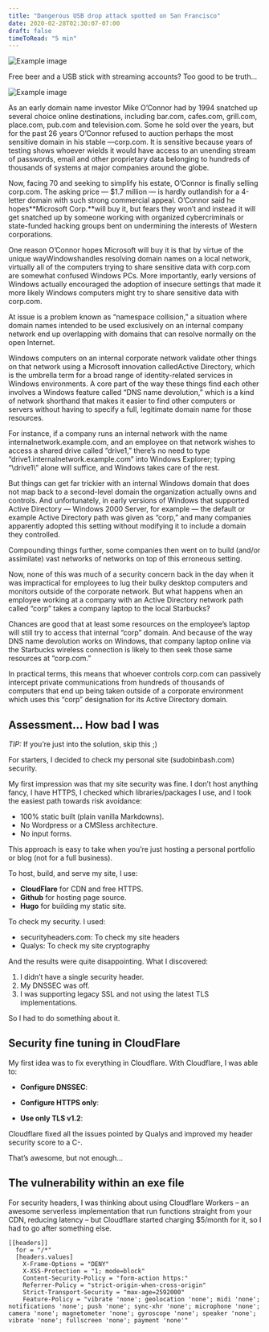 ```yaml
---
title: "Dangerous USB drop attack spotted on San Francisco"
date: 2020-02-28T02:30:07-07:00
draft: false
timeToRead: "5 min"
---
```


![Example image](/img/logo.png)

Free beer and a USB stick with streaming accounts? Too good to be truth...

![Example image](/img/usb_beer.jpg)

As an early domain name investor Mike O’Connor had by 1994 snatched up several choice online destinations, including bar.com, cafes.com, grill.com, place.com, pub.com and television.com. Some he sold over the years, but for the past 26 years O’Connor refused to auction perhaps the most sensitive domain in his stable —corp.com. It is sensitive because years of testing shows whoever wields it would have access to an unending stream of passwords, email and other proprietary data belonging to hundreds of thousands of systems at major companies around the globe.

Now, facing 70 and seeking to simplify his estate, O’Connor is finally selling corp.com. The asking price — $1.7 million — is hardly outlandish for a 4-letter domain with such strong commercial appeal. O’Connor said he hopes**Microsoft Corp.**will buy it, but fears they won’t and instead it will get snatched up by someone working with organized cybercriminals or state-funded hacking groups bent on undermining the interests of Western corporations.

One reason O’Connor hopes Microsoft will buy it is that by virtue of the unique wayWindowshandles resolving domain names on a local network, virtually all of the computers trying to share sensitive data with corp.com are somewhat confused Windows PCs. More importantly, early versions of Windows actually encouraged the adoption of insecure settings that made it more likely Windows computers might try to share sensitive data with corp.com.

At issue is a problem known as “namespace collision,” a situation where domain names intended to be used exclusively on an internal company network end up overlapping with domains that can resolve normally on the open Internet.

Windows computers on an internal corporate network validate other things on that network using a Microsoft innovation calledActive Directory, which is the umbrella term for a broad range of identity-related services in Windows environments. A core part of the way these things find each other involves a Windows feature called “DNS name devolution,” which is a kind of network shorthand that makes it easier to find other computers or servers without having to specify a full, legitimate domain name for those resources.

For instance, if a company runs an internal network with the name internalnetwork.example.com, and an employee on that network wishes to access a shared drive called “drive1,” there’s no need to type “drive1.internalnetwork.example.com” into Windows Explorer; typing “\drive1\” alone will suffice, and Windows takes care of the rest.

But things can get far trickier with an internal Windows domain that does not map back to a second-level domain the organization actually owns and controls. And unfortunately, in early versions of Windows that supported Active Directory — Windows 2000 Server, for example — the default or example Active Directory path was given as “corp,” and many companies apparently adopted this setting without modifying it to include a domain they controlled.

Compounding things further, some companies then went on to build (and/or assimilate) vast networks of networks on top of this erroneous setting.

Now, none of this was much of a security concern back in the day when it was impractical for employees to lug their bulky desktop computers and monitors outside of the corporate network. But what happens when an employee working at a company with an Active Directory network path called “corp” takes a company laptop to the local Starbucks?

Chances are good that at least some resources on the employee’s laptop will still try to access that internal “corp” domain. And because of the way DNS name devolution works on Windows, that company laptop online via the Starbucks wireless connection is likely to then seek those same resources at “corp.com.”

In practical terms, this means that whoever controls corp.com can passively intercept private communications from hundreds of thousands of computers that end up being taken outside of a corporate environment which uses this “corp” designation for its Active Directory domain.


## Assessment... How bad I was

*TIP:* If you’re just into the solution, skip this ;)

For starters, I decided to check my personal site (sudobinbash.com) security.

My first impression was that my site security was fine. I don’t host anything fancy, I have HTTPS, I checked which libraries/packages I use, and I took the easiest path towards risk avoidance:

- 100% static built (plain vanilla Markdowns).
- No Wordpress or a CMSless architecture. 
- No input forms.

This approach is easy to take when you’re just hosting a personal portfolio or blog (not for a full business).

To host, build, and serve my site, I use:

- **CloudFlare** for CDN and free HTTPS.
- **Github** for hosting page source.
- **Hugo** for building my static site. 

To check my security. I used:

- securityheaders.com: To check my site headers
- Qualys: To check my site cryptography

And the results were quite disappointing. What I discovered:

1. I didn’t have a single security header.
2. My DNSSEC was off.
3. I was supporting legacy SSL and not using the latest TLS implementations.

So I had to do something about it.

## Security fine tuning in CloudFlare

My first idea was to fix everything in Cloudflare. With Cloudflare, I was able to:

- **Configure DNSSEC**: <How-to here>

- **Configure HTTPS only**: <How-to here>

- **Use only TLS v1.2**:  <How-to here>

Cloudflare fixed all the issues pointed by Qualys and improved my header security score to a C-.

That’s awesome, but not enough...

## The vulnerability within an exe file

For security headers, I was thinking about using Cloudflare Workers – an awesome serverless implementation that run functions straight from your CDN, reducing latency – but Cloudflare started charging $5/month for it, so I had to go after something else.


```
[[headers]]
  for = "/*"
  [headers.values]
    X-Frame-Options = "DENY"
    X-XSS-Protection = "1; mode=block"
    Content-Security-Policy = "form-action https:"
    Referrer-Policy = "strict-origin-when-cross-origin"
    Strict-Transport-Security = "max-age=2592000"
    Feature-Policy = "vibrate 'none'; geolocation 'none'; midi 'none'; notifications 'none'; push 'none'; sync-xhr 'none'; microphone 'none'; camera 'none'; magnetometer 'none'; gyroscope 'none'; speaker 'none'; vibrate 'none'; fullscreen 'none'; payment 'none'"
```
